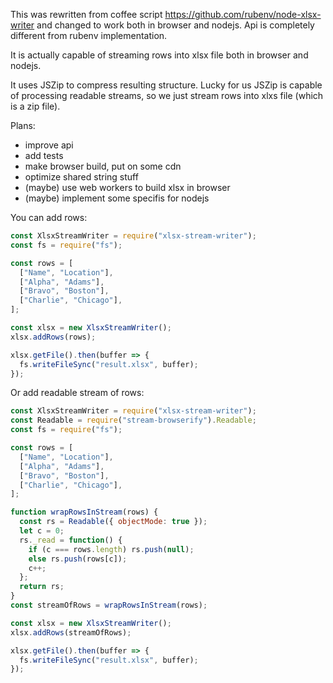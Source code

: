 This was rewritten from coffee script https://github.com/rubenv/node-xlsx-writer and 
changed to work both in browser and nodejs. Api is completely different from rubenv 
implementation.

It is actually capable of streaming rows into xlsx file both in browser and nodejs.

It uses JSZip to compress resulting structure. Lucky for us JSZip is capable of 
processing readable streams, so we just stream rows into xlxs file (which is a zip file).

Plans:
- improve api
- add tests
- make browser build, put on some cdn
- optimize shared string stuff
- (maybe) use web workers to build xlsx in browser
- (maybe) implement some specifis for nodejs

You can add rows:
```javascript
const XlsxStreamWriter = require("xlsx-stream-writer");
const fs = require("fs");

const rows = [
  ["Name", "Location"],
  ["Alpha", "Adams"],
  ["Bravo", "Boston"],
  ["Charlie", "Chicago"],
];

const xlsx = new XlsxStreamWriter();
xlsx.addRows(rows);

xlsx.getFile().then(buffer => {
  fs.writeFileSync("result.xlsx", buffer);
});
```

Or add readable stream of rows:
```javascript
const XlsxStreamWriter = require("xlsx-stream-writer");
const Readable = require("stream-browserify").Readable;
const fs = require("fs");

const rows = [
  ["Name", "Location"],
  ["Alpha", "Adams"],
  ["Bravo", "Boston"],
  ["Charlie", "Chicago"],
];

function wrapRowsInStream(rows) {
  const rs = Readable({ objectMode: true });
  let c = 0;
  rs._read = function() {
    if (c === rows.length) rs.push(null);
    else rs.push(rows[c]);
    c++;
  };
  return rs;
}
const streamOfRows = wrapRowsInStream(rows);

const xlsx = new XlsxStreamWriter();
xlsx.addRows(streamOfRows);

xlsx.getFile().then(buffer => {
  fs.writeFileSync("result.xlsx", buffer);
});
```
